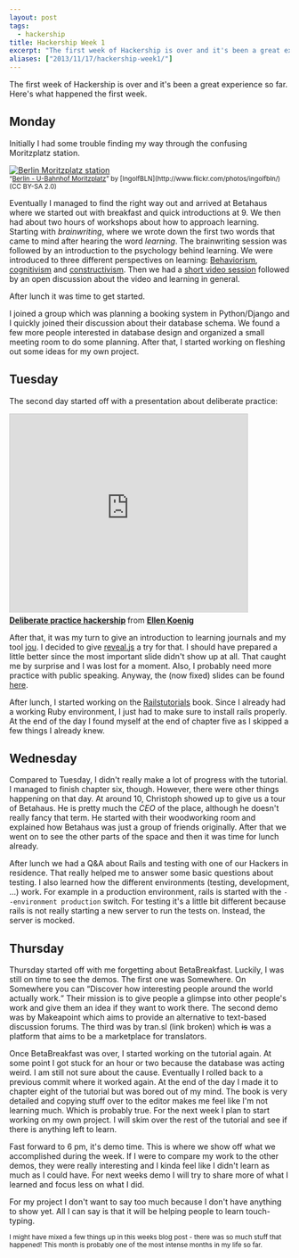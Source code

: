 ```yaml
---
layout: post
tags:
  - hackership
title: Hackership Week 1
excerpt: "The first week of Hackership is over and it's been a great experience so far. Here's what happened the first week."
aliases: ["2013/11/17/hackership-week1/"]
---
```


The first week of Hackership is over and it's been a great experience so far. Here's what happened the first week.


## Monday ##
Initially I had some trouble finding my way through the confusing Moritzplatz station.

<a href="http://www.flickr.com/photos/ingolfbln/7798245726/" class="thumbnail">
  <img src="http://farm9.staticflickr.com/8422/7798245726_b295196bfc.jpg" alt="Berlin Moritzplatz station" />
</a><br />
<small><q><a href="http://www.flickr.com/photos/ingolfbln/7798245726/">Berlin - U-Bahnhof Moritzplatz</a></q> by [IngolfBLN](http://www.flickr.com/photos/ingolfbln/) (CC BY-SA 2.0)</small>

Eventually I managed to find the right way out and arrived at Betahaus where we started out with breakfast and quick introductions at 9. We then had about two hours of workshops about how to approach learning. Starting with *brainwriting*, where we wrote down the first two words that came to mind after hearing the word *learning*. The brainwriting session was followed by an introduction to the psychology behind learning. We were introduced to three different perspectives on learning: [Behaviorism](http://en.wikipedia.org/wiki/Behaviorism#Behaviourism_and_education), [cognitivism](http://en.wikipedia.org/wiki/Cognitivism_%28psychology%29) and [constructivism](http://en.wikipedia.org/wiki/Constructivism_%28philosophy_of_education%29).
Then we had a [short video session](http://www.youtube.com/watch?feature=player_detailpage&v=5MgBikgcWnY#t=187) followed by an open discussion about the video and learning in general.

After lunch it was time to get started.

I joined a group which was planning a booking system in Python/Django and I quickly joined their discussion about their database schema. We found a few more people interested in database design and organized a small meeting room to do some planning. After that, I started working on fleshing out some ideas for my own project.

## Tuesday ##

The second day started off with a presentation about deliberate practice:

<iframe src="http://www.slideshare.net/slideshow/embed_code/28166973" width="427" height="356" frameborder="0" marginwidth="0" marginheight="0" scrolling="no" style="border:1px solid #CCC;border-width:1px 1px 0;margin-bottom:5px" allowfullscreen> </iframe> <div style="margin-bottom:5px"> <strong> <a href="https://www.slideshare.net/ellenkoenig/deliberate-practice-hackership" title="Deliberate practice hackership" target="_blank">Deliberate practice hackership</a> </strong> from <strong><a href="http://www.slideshare.net/ellenkoenig" target="_blank">Ellen Koenig</a></strong> </div>

After that, it was my turn to give an introduction to learning journals and my tool [jou](http://github.com/phansch/jou). I decided to give [reveal.js](http://lab.hakim.se/reveal-js/) a try for that. I should have prepared a little better since the most important slide didn't show up at all. That caught me by surprise and I was lost for a moment. Also, I probably need more practice with public speaking. Anyway, the (now fixed) slides can be found [here](http://phansch.net/slides/learning_journals).

After lunch, I started working on the [Railstutorials](http://ruby.railstutorial.org/) book. Since I already had a working Ruby environment, I just had to make sure to install rails properly. At the end of the day I found myself at the end of chapter five as I skipped a few things I already knew.

## Wednesday ##
Compared to Tuesday, I didn't really make a lot of progress with the tutorial. I managed to finish chapter six, though. However, there were other things happening on that day. At around 10, Christoph showed up to give us a tour of Betahaus. He is pretty much the *CEO* of the place, although he doesn't really fancy that term. He started with their woodworking room and explained how Betahaus was just a group of friends originally. After that we went on to see the other parts of the space and then it was time for lunch already.

After lunch we had a Q&A about Rails and testing with one of our Hackers in residence. That really helped me to answer some basic questions about testing. I also learned how the different environments (testing, development, ...) work. For example in a production environment, rails is started with the `--environment production` switch. For testing it's a little bit different because rails is not really starting a new server to run the tests on. Instead, the server is mocked.


## Thursday ##

Thursday started off with me forgetting about BetaBreakfast. Luckily, I was still on time to see the demos. The first one was Somewhere. On Somewhere you can <q>Discover how interesting people around the world actually work.</q> Their mission is to give people a glimpse into other people's work and give them an idea if they want to work there. The second demo was by Makeapoint which aims to provide an alternative to text-based discussion forums.
The third was by tran.sl (link broken) which ~~is~~ was a platform that aims to be a marketplace for translators.


Once BetaBreakfast was over, I started working on the tutorial again. At some point I got stuck for an hour or two because the database was acting weird. I am still not sure about the cause. Eventually I rolled back to a previous commit where it worked again.
At the end of the day I made it to chapter eight of the tutorial but was bored out of my mind. The book is very detailed and copying stuff over to the editor makes me feel like I'm not learning much. Which is probably true.
For the next week I plan to start working on my own project. I will skim over the rest of the tutorial and see if there is anything left to learn.

Fast forward to 6 pm, it's demo time. This is where we show off what we accomplished during the week. If I were to compare my work to the other demos, they were really interesting and I kinda feel like I didn't learn as much as I could have. For next weeks demo I will try to share more of what I learned and focus less on what I did.

For my project I don't want to say too much because I don't have anything to show yet. All I can say is that it will be helping people to learn touch-typing.

<small>I might have mixed a few things up in this weeks blog post - there was so much stuff that happened! This month is probably one of the most intense months in my life so far.</small>
